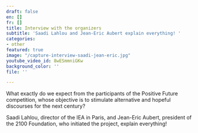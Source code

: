 ```yaml
---
draft: false
en: []
fr: []
title: Interview with the organizers
subtitle: 'Saadi Lahlou and Jean-Eric Aubert explain everything! '
categories:
- other
featured: true
image: "/capture-interview-saadi-jean-eric.jpg"
youtube_video_id: 8wESmmniGKw
background_color: ''
file: ''

---
```

What exactly do we expect from the participants of the Positive Future competition, whose objective is to stimulate alternative and hopeful discourses for the next century?

Saadi Lahlou, director of the IEA in Paris, and Jean-Eric Aubert, president of the 2100 Foundation, who initiated the project, explain everything!